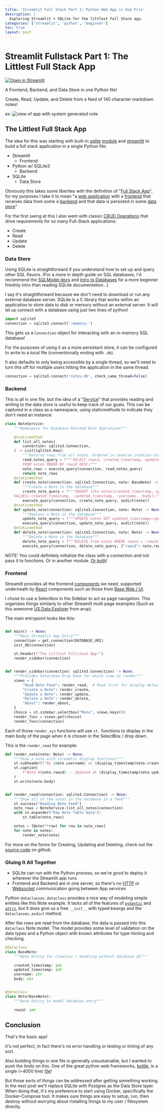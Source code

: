 ```yaml
---
title: 'Streamlit Full Stack Part 1: Python Web App in One File'
description: |
  Exploring Streamlit + SQLite for the littlest Full Stack app.
categories: ['streamlit', 'python', 'beginner']
toc: true
layout: post
---
```


# Streamlit Fullstack Part 1: The Littlest Full Stack App

[![Open in Streamlit](https://static.streamlit.io/badges/streamlit_badge_black_white.svg)](https://share.streamlit.io/gerardrbentley/streamlit-fullstack/app.py)

A Frontend, Backend, and Data Store in one Python file!

Create, Read, Update, and Delete from a feed of 140 character markdown notes!

ex:
![view of app with system generated note](/images/2022-03-02-22-55-24.png)


## The Littlest Full Stack App

The idea for this was starting with built-in [sqlite](https://www.sqlite.org/index.html) [module](https://docs.python.org/3/library/sqlite3.html) and [streamlit](https://docs.streamlit.io/) to build a full stack application in a single Python file:

- Streamlit
  - Frontend
- Python w/ SQLite3
  - Backend
- SQLite
  - Data Store

Obviously this takes some liberties with the definition of "[Full Stack App](https://www.reddit.com/r/ProgrammerHumor/comments/dzgyf6/fullstack_developer_means/)", for my purposes I take it to mean "a [web application](https://en.wikipedia.org/wiki/Web_application) with a [frontend](https://en.wikipedia.org/wiki/Frontend_and_backend) that receives data from some a [backend](https://en.wikipedia.org/wiki/Frontend_and_backend) and that data is persisted in some [data store](https://en.wikipedia.org/wiki/Data_store)"

For the first swing at this I also went with classic [CRUD Operations](https://en.wikipedia.org/wiki/Create,_read,_update_and_delete) that drive requirements for so many Full-Stack applications:

- Create
- Read
- Update
- Delete

### Data Store

Using SQLite is straightforward if you understand how to set up and query other SQL flavors.
(For a more in depth guide on SQL databases, I'd recommend the [SQLModel docs](https://sqlmodel.tiangolo.com/tutorial/create-db-and-table-with-db-browser/) and [Intro to Databases](https://sqlmodel.tiangolo.com/databases/) for a more beginner friednly intro than reading SQLite documentation...)

I say it's straightforward because we don't need to download or run any external database server.
SQLite is a C library that works within an application to store data to disk or memory without an external server.
It will let us connect with a database using just two lines of python!

```python
import sqlite3
connection = sqlite3.connect(':memory:')
```

This gets us a `Connection` object for interacting with an in-memory SQL database!

For the purposes of using it as a more persistant store, it can be configured to write to a local file (conventionally ending with `.db`).

It also defaults to only being accessible by a single thread, so we'll need to turn this off for multiple users hitting the application in the same thread.

```python
connection = sqlite3.connect('notes.db', check_same_thread=False)
```

### Backend

This is all in one file, but the idea of a "[Service](https://en.wikipedia.org/wiki/Service_(systems_architecture))" that provides reading and writing to the data store is useful to keep track of our goals.
This can be captured in a class as a namespace, using staticmethods to indicate they don't need an instance:

```python
class NoteService:
    """Namespace for Database Related Note Operations"""

    @staticmethod        
    def list_all_notes(
        connection: sqlite3.Connection,
    ) -> List[sqlite3.Row]:
        """Returns rows from all notes. Ordered in reverse creation order"""
        read_notes_query = f"""SELECT rowid, created_timestamp, updated_timestamp, username, body
        FROM notes ORDER BY rowid DESC;"""
        note_rows = execute_query(connection, read_notes_query)
        return note_rows
    @staticmethod    
    def create_note(connection: sqlite3.Connection, note: BaseNote) -> None:
        """Create a Note in the database"""
        create_note_query = f"""INSERT into notes(created_timestamp, updated_timestamp, username, body)
    VALUES(:created_timestamp, :updated_timestamp, :username, :body);"""
        execute_query(connection, create_note_query, asdict(note))
    @staticmethod
    def update_note(connection: sqlite3.Connection, note: Note) -> None:
        """Replace a Note in the database"""
        update_note_query = f"""UPDATE notes SET updated_timestamp=:updated_timestamp, username=:username, body=:body WHERE rowid=:rowid;"""
        execute_query(connection, update_note_query, asdict(note))
    @staticmethod
    def delete_note(connection: sqlite3.Connection, note: Note) -> None:
        """Delete a Note in the database"""
        delete_note_query = f"""DELETE from notes WHERE rowid = :rowid;"""
        execute_query(connection, delete_note_query, {"rowid": note.rowid})
```

*NOTE:* You could definitely initialize the class with a connection and not pass it to functions.
Or in another module.
[Or both](https://en.wikipedia.org/wiki/There%27s_more_than_one_way_to_do_it)!

### Frontend

Streamlit provides all the frontend [components](https://docs.streamlit.io/library/api-reference/widgets) we need, supported underneath by [React](https://reactjs.org/) components such as those from [Base Web / UI](https://baseweb.design/).

I chose to use a Selectbox in the Sidebar to act as page navigation.
This organizes things similarly to other Streamlit multi page examples (Such as this awesome [US Data Explorer](https://share.streamlit.io/arup-group/social-data/run.py?page=Data+Explorer) from arup).

The main entrypoint looks like this:

```python

def main() -> None:
    """Main Streamlit App Entry"""
    connection = get_connection(DATABASE_URI)
    init_db(connection)

    st.header(f"The Littlest Fullstack App!")
    render_sidebar(connection)


def render_sidebar(connection: sqlite3.Connection) -> None:
    """Provides Selectbox Drop Down for which view to render"""
    views = {
        "Read Note Feed": render_read,  # Read first for display default
        "Create a Note": render_create,
        "Update a Note": render_update,
        "Delete a Note": render_delete,
        "About": render_about,
    }
    choice = st.sidebar.selectbox("Menu", views.keys())
    render_func = views.get(choice)
    render_func(connection)
```

Each of those `render_xyz` functions will use `st.` functions to display in the main body of the page when it is chosen in the SelectBox / drop down.

This is the `render_read` for example:

```python
def render_note(note: Note) -> None:
    """Show a note with streamlit display functions"""
    st.subheader(f"By {note.username} at {display_timestamp(note.created_timestamp)}")
    st.caption(
        f"Note #{note.rowid} -- Updated at {display_timestamp(note.updated_timestamp)}"
    )
    st.write(note.body)


def render_read(connection: sqlite3.Connection) -> None:
    """Show all of the notes in the database in a feed"""
    st.success("Reading Note Feed")
    note_rows = NoteService.list_all_notes(connection)
    with st.expander("Raw Note Table Data"):
        st.table(note_rows)

    notes = [Note(**row) for row in note_rows]
    for note in notes:
        render_note(note)
```

For more on the forms for Creating, Updating and Deleting, check out the [source code](https://github.com/gerardrbentley/streamlit-fullstack/blob/7443b0d4d2e59e76ceeefb169520a987a720ee6c/app.py#L174) on github.

### Gluing It All Together

- SQLite can run with the Python process, so we're good to deploy it wherever the Streamlit app runs
- Frontend and Backend are in one server, so there's no [HTTP](https://en.wikipedia.org/wiki/Hypertext_Transfer_Protocol) or [Websocket](https://en.wikipedia.org/wiki/WebSocket) communication going between App services

Python `dataclasses.dataclass` provides a nice way of modeling simple entities like this Note example.
It lacks all of the features of [`pydantic`](https://pydantic-docs.helpmanual.io/usage/models/) and [`attrs`](https://www.attrs.org/en/stable/why.html), but it does give us a free `__init__` with typed kwargs and the `dataclasses.asdict` method.

After the rows are read from the database, the data is passed into this `dataclass` Note model.
The model provides some level of validation on the data types and a Python object with known attributes for type-hinting and checking.

```python
@dataclass
class BaseNote:
    """Note Entity for Creation / Handling without database ID"""

    created_timestamp: int
    updated_timestamp: int
    username: str
    body: str


@dataclass
class Note(BaseNote):
    """Note Entity to model database entry"""

    rowid: int
```

## Conclusion

That's the basic app!

It's not perfect, in fact there's no error handling or testing or linting of any sort.

Also building things in one file is generally unsustainable, but I wanted to push the limits on this.
One of the great python web frameworks, [bottle](https://bottlepy.org/docs/dev/), is a single (~4000 line) [file](https://github.com/bottlepy/bottle/blob/master/bottle.py)!

But those sorts of things can be addressed after getting something working.
In the next post we'll replace SQLite with Postgres as the Data Store layer.
When doing that, it's my preference to start using Docker, specifically the Docker-Compose tool.
It makes sure things are easy to setup, run, then destroy without worrying about installing things to my user / filesystem directly.